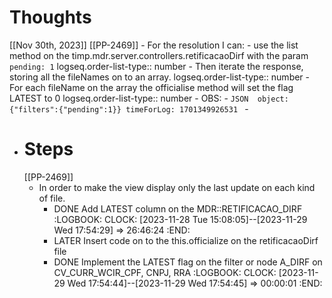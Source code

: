 # Thoughts
[[Nov 30th, 2023]]
[[PP-2469]]
	- For the resolution I can:
	- use the list method on the timp.mdr.server.controllers.retificacaoDirf with the param `pending: 1`
	  logseq.order-list-type:: number
	- Then iterate the response, storing all the fileNames on to an array.
	  logseq.order-list-type:: number
	- For each fileName on the array the officialise method will set the flag LATEST to 0
	  logseq.order-list-type:: number
	- OBS:
	- ```JSON 
	  object: {"filters":{"pending":1}}
	  timeForLog: 1701349926531
	  ```
	-
- # Steps
  [[PP-2469]]
	- In order to make the view display only the last update on each kind of file.
		- DONE Add LATEST column on the MDR::RETIFICACAO_DIRF
		  :LOGBOOK:
		  CLOCK: [2023-11-28 Tue 15:08:05]--[2023-11-29 Wed 17:54:29] =>  26:46:24
		  :END:
		- LATER Insert code on to the this.officialize on the retificacaoDirf file
		- DONE Implement the LATEST flag on the filter or node A_DIRF on CV_CURR_WCIR_CPF, CNPJ, RRA
		  :LOGBOOK:
		  CLOCK: [2023-11-29 Wed 17:54:44]--[2023-11-29 Wed 17:54:45] =>  00:00:01
		  :END: